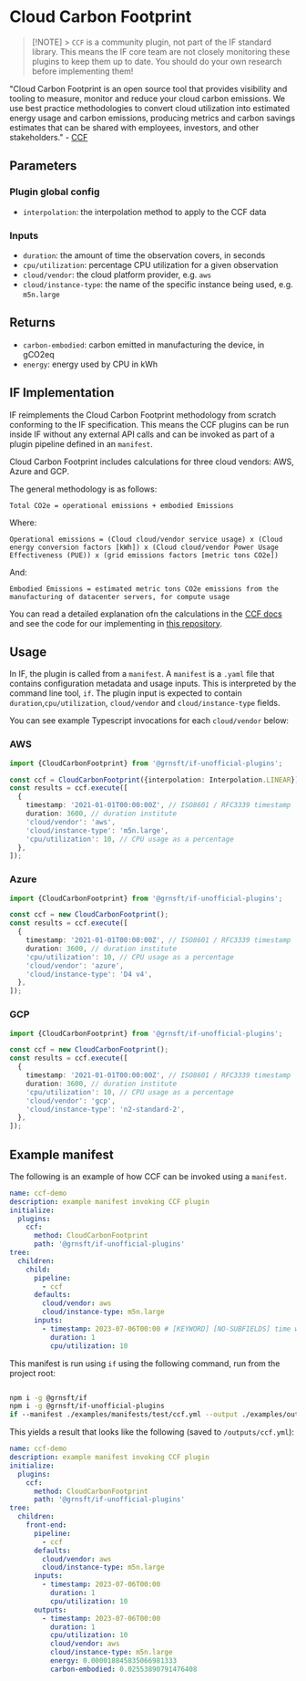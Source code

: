# Cloud Carbon Footprint

> [!NOTE] > `CCF` is a community plugin, not part of the IF standard library. This means the IF core team are not closely monitoring these plugins to keep them up to date. You should do your own research before implementing them!

"Cloud Carbon Footprint is an open source tool that provides visibility and tooling to measure, monitor and reduce your cloud carbon emissions. We use best practice methodologies to convert cloud utilization into estimated energy usage and carbon emissions, producing metrics and carbon savings estimates that can be shared with employees, investors, and other stakeholders." - [CCF](https://www.cloudcarbonfootprint.org/)

## Parameters

### Plugin global config

- `interpolation`: the interpolation method to apply to the CCF data

### Inputs

- `duration`: the amount of time the observation covers, in seconds
- `cpu/utilization`: percentage CPU utilization for a given observation
- `cloud/vendor`: the cloud platform provider, e.g. `aws`
- `cloud/instance-type`: the name of the specific instance being used, e.g. `m5n.large`

## Returns

- `carbon-embodied`: carbon emitted in manufacturing the device, in gCO2eq
- `energy`: energy used by CPU in kWh

## IF Implementation

IF reimplements the Cloud Carbon Footprint methodology from scratch conforming to the IF specification. This means the CCF plugins can be run inside IF without any external API calls and can be invoked as part of a plugin pipeline defined in an `manifest`.

Cloud Carbon Footprint includes calculations for three cloud vendors: AWS, Azure and GCP.

The general methodology is as follows:

`Total CO2e = operational emissions + embodied Emissions`

Where:

`Operational emissions = (Cloud cloud/vendor service usage) x (Cloud energy conversion factors [kWh]) x (Cloud cloud/vendor Power Usage Effectiveness (PUE)) x (grid emissions factors [metric tons CO2e])`

And:

`Embodied Emissions = estimated metric tons CO2e emissions from the manufacturing of datacenter servers, for compute usage`

You can read a detailed explanation ofn the calculations in the [CCF docs](https://www.cloudcarbonfootprint.org/docs/methodology/) and see the code for our implementing in [this repository](../../src/lib/ccf/).

## Usage

In IF, the plugin is called from a `manifest`. A `manifest` is a `.yaml` file that contains configuration metadata and usage inputs. This is interpreted by the command line tool, `if`. The plugin input is expected to contain `duration`,`cpu/utilization`, `cloud/vendor` and `cloud/instance-type` fields.

You can see example Typescript invocations for each `cloud/vendor` below:

### AWS

```typescript
import {CloudCarbonFootprint} from '@grnsft/if-unofficial-plugins';

const ccf = CloudCarbonFootprint({interpolation: Interpolation.LINEAR});
const results = ccf.execute([
  {
    timestamp: '2021-01-01T00:00:00Z', // ISO8601 / RFC3339 timestamp
    duration: 3600, // duration institute
    'cloud/vendor': 'aws',
    'cloud/instance-type': 'm5n.large',
    'cpu/utilization': 10, // CPU usage as a percentage
  },
]);
```

### Azure

```typescript
import {CloudCarbonFootprint} from '@grnsft/if-unofficial-plugins';

const ccf = new CloudCarbonFootprint();
const results = ccf.execute([
  {
    timestamp: '2021-01-01T00:00:00Z', // ISO8601 / RFC3339 timestamp
    duration: 3600, // duration institute
    'cpu/utilization': 10, // CPU usage as a percentage
    'cloud/vendor': 'azure',
    'cloud/instance-type': 'D4 v4',
  },
]);
```

### GCP

```typescript
import {CloudCarbonFootprint} from '@grnsft/if-unofficial-plugins';

const ccf = new CloudCarbonFootprint();
const results = ccf.execute([
  {
    timestamp: '2021-01-01T00:00:00Z', // ISO8601 / RFC3339 timestamp
    duration: 3600, // duration institute
    'cpu/utilization': 10, // CPU usage as a percentage
    'cloud/vendor': 'gcp',
    'cloud/instance-type': 'n2-standard-2',
  },
]);
```

## Example manifest

The following is an example of how CCF can be invoked using a `manifest`.

```yaml
name: ccf-demo
description: example manifest invoking CCF plugin
initialize:
  plugins:
    ccf:
      method: CloudCarbonFootprint
      path: '@grnsft/if-unofficial-plugins'
tree:
  children:
    child:
      pipeline:
        - ccf
      defaults:
        cloud/vendor: aws
        cloud/instance-type: m5n.large
      inputs:
        - timestamp: 2023-07-06T00:00 # [KEYWORD] [NO-SUBFIELDS] time when measurement occurred
          duration: 1
          cpu/utilization: 10
```

This manifest is run using `if` using the following command, run from the project root:

```sh

npm i -g @grnsft/if
npm i -g @grnsft/if-unofficial-plugins
if --manifest ./examples/manifests/test/ccf.yml --output ./examples/outputs/ccf.yml
```

This yields a result that looks like the following (saved to `/outputs/ccf.yml`):

```yaml
name: ccf-demo
description: example manifest invoking CCF plugin
initialize:
  plugins:
    ccf:
      method: CloudCarbonFootprint
      path: '@grnsft/if-unofficial-plugins'
tree:
  children:
    front-end:
      pipeline:
        - ccf
      defaults:
        cloud/vendor: aws
        cloud/instance-type: m5n.large
      inputs:
        - timestamp: 2023-07-06T00:00
          duration: 1
          cpu/utilization: 10
      outputs:
        - timestamp: 2023-07-06T00:00
          duration: 1
          cpu/utilization: 10
          cloud/vendor: aws
          cloud/instance-type: m5n.large
          energy: 0.000018845835066981333
          carbon-embodied: 0.02553890791476408
```
